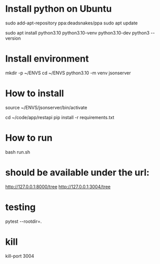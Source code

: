 # Install python on Ubuntu
sudo add-apt-repository ppa:deadsnakes/ppa
sudo apt update

sudo apt install python3.10 python3.10-venv python3.10-dev
python3 --version

# Install environment
mkdir -p ~/ENVS
cd ~/ENVS
python3.10 -m venv jsonserver

# How to install
source ~/ENVS/jsonserver/bin/activate

cd ~/code/app/restapi
pip install -r requirements.txt

# How to run
bash run.sh

# should be available under the url: 
http://127.0.0.1:8000/tree
http://127.0.0.1:3004/tree

# testing
pytest --rootdir=.

# kill
kill-port 3004
